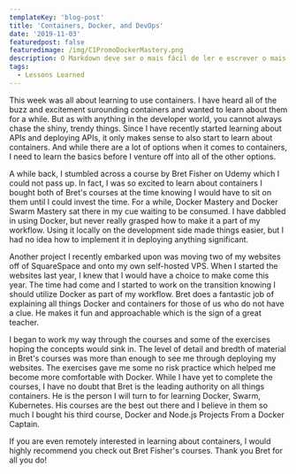 ```yaml
---
templateKey: 'blog-post'
title: 'Containers, Docker, and DevOps'
date: '2019-11-03'
featuredpost: false
featuredimage: /img/C1PromoDockerMastery.png
description: O Markdown deve ser o mais fácil de ler e escrever o mais possível.
tags:
  - Lessons Learned
---
```


This week was all about learning to use containers. I have heard all of the buzz and excitement surounding containers and wanted to learn about them for a while. But as with anything in the developer world, you cannot always chase the shiny, trendy things. Since I have recently started learning about APIs and deploying APIs, it only makes sense to also start to learn about containers. And while there are a lot of options when it comes to containers, I need to learn the basics before I venture off into all of the other options.

A while back, I stumbled across a course by Bret Fisher on Udemy which I could not pass up. In fact, I was so excited to learn about containers I bought both of Bret's courses at the time knowing I would have to sit on them until I could invest the time. For a while, Docker Mastery and Docker Swarm Mastery sat there in my cue waiting to be consumed. I have dabbled in using Docker, but never really grasped how to make it a part of my workflow. Using it locally on the development side made things easier, but I had no idea how to implement it in deploying anything significant.

Another project I recently embarked upon was moving two of my websites off of SquareSpace and onto my own self-hosted VPS. When I started the websites last year, I knew that I would have a choice to make come this year. The time had come and I started to work on the transition knowing I should utilize Docker as part of my workflow. Bret does a fantastic job of explaining all things Docker and containers for those of us who do not have a clue. He makes it fun and approachable which is the sign of a great teacher.

I began to work my way through the courses and some of the exercises hoping the concepts would sink in. The level of detail and bredth of material in Bret's courses was more than enough to see me through deploying my websites. The exercises gave me some no risk practice which helped me become more comfortable with Docker. While I have yet to complete the courses, I have no doubt that Bret is the leading authority on all things containers. He is the person I will turn to for learning Docker, Swarm, Kubernetes. His courses are the best out there and I believe in them so much I bought his third course, Docker and Node.js Projects From a Docker Captain.

If you are even remotely interested in learning about containers, I would highly recommend you check out Bret Fisher's courses. Thank you Bret for all you do!
